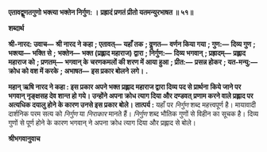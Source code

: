 **एतावद्वॢणतगुणो भक्त्या भक्तेन निर्गुण: ।** **प्रह्रादं प्रणतं प्रीतो यतमन्युरभाषत ॥ ५१॥** 

**शब्दार्थ** 

**श्री-नारद: उवाच—** **श्री नारद ने कहा** **; एतावत्—** **यहाँ तक** **; वॢणत—** **वर्णन किया गया** **; गुण:—** **दिव्य गुण** **; भक्त्या—** **भक्ति से** **;** **भक्तेन—** **भक्त (प्रह्लाद महाराज) द्वारा** **; निर्गुण:—** **दिव्य भगवान्** **; प्रह्रादम्—** **प्रह्लाद महाराज को** **; प्रणतम्—** **भगवान् के** **चरणकमलों की शरण में आया हुआ** **; प्रीत:—** **प्रसन्न होकर** **; यत-मन्यु:—** **क्रोध को वश में करके** **; अभाषत—** **इस प्रकार बोलने** **लगे।** **.** 

**महान् ऋषि नारद ने कहा : इस प्रकार अपने भक्त प्रह्लाद महाराज द्वारा दिव्य पद से प्रार्थना** **किये जाने पर भगवान् नृङ्क्षसह देव शान्त हो गये। उन्होंने अपना क्रोध त्याग दिया और दण्डवत्** **प्रणाम करने वाले प्रह्लाद पर अत्यधिक दयालु होने के कारण उनसे इस प्रकार बोले।** **तात्पर्य :** यहाँ पर *निर्गुण* शब्द महत्त्वपूर्ण है। मायावादी दार्शनिक परम सत्य को *निर्गुण* या *निराकार* मानते हैं। *निर्गुण* शब्द भौतिक गुणों से विहीन का सूचक है। दिव्य गुणों से पूर्ण होने के कारण भगवान् ने अपना क्रोध त्याग दिया और प्रह्लाद से बोले।  

**श्रीभगवानुवाच** 